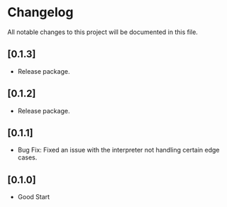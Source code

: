 # Changelog

All notable changes to this project will be documented in this file.
## [0.1.3]

- Release package.

## [0.1.2]

- Release package.

## [0.1.1]

- Bug Fix: Fixed an issue with the interpreter not handling certain edge cases.

## [0.1.0]

- Good Start
